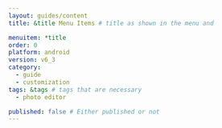 ```yaml
---
layout: guides/content
title: &title Menu Items # title as shown in the menu and

menuitem: *title
order: 0
platform: android
version: v6_3
category:
  - guide
  - customization
tags: &tags # tags that are necessary
  - photo editor

published: false # Either published or not
---
```

